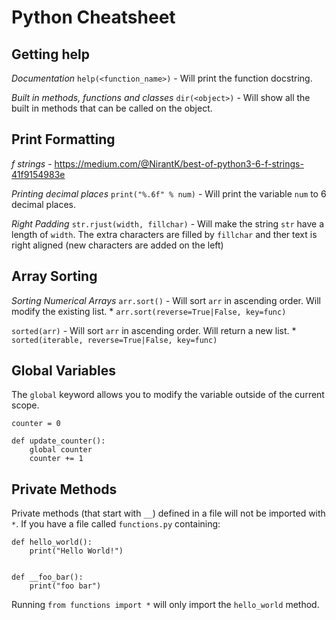 # Python Cheatsheet

## Getting help

*Documentation*
`help(<function_name>)` - Will print the function docstring.

*Built in methods, functions and classes*
`dir(<object>)` - Will show all the built in methods that can be called on the object.

## Print Formatting

*f strings* - https://medium.com/@NirantK/best-of-python3-6-f-strings-41f9154983e

*Printing decimal places*
`print("%.6f" % num)` - Will print the variable `num` to 6 decimal places.

*Right Padding*
`str.rjust(width, fillchar)` - Will make the string `str` have a length of `width`. The extra characters are filled by `fillchar` and ther text is right aligned (new characters are added on the left)


## Array Sorting

*Sorting Numerical Arrays*
`arr.sort()` - Will sort `arr` in ascending order. Will modify the existing list.
    * `arr.sort(reverse=True|False, key=func)`


`sorted(arr)` - Will sort `arr` in ascending order. Will return a new list.
    * `sorted(iterable, reverse=True|False, key=func)`
    
    
## Global Variables

The `global` keyword allows you to modify the variable outside of the current scope.

```
counter = 0

def update_counter():
    global counter
    counter += 1
```

## Private Methods
Private methods (that start with `__`) defined in a file will not be imported with `*`. If you have a file called `functions.py` containing:
```
def hello_world():
    print("Hello World!")
    

def __foo_bar():
    print("foo bar")
```

Running `from functions import *` will only import the `hello_world` method.
